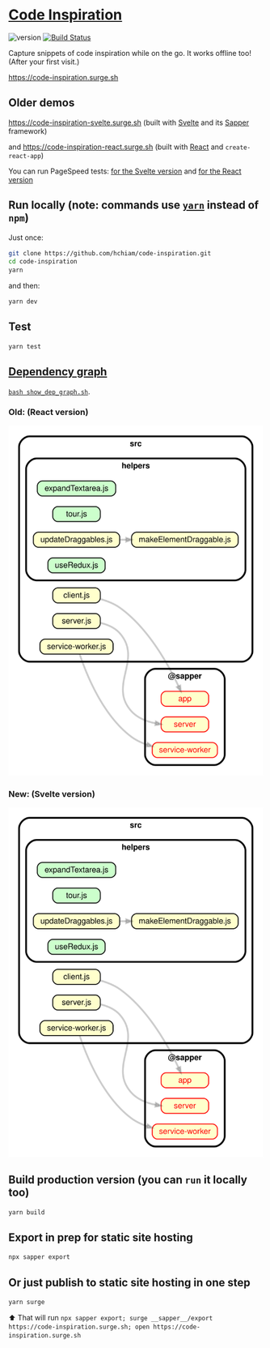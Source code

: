 # [Code Inspiration](https://code-inspiration.surge.sh)

![version](https://img.shields.io/github/release/hchiam/code-inspiration) [![Build Status](https://travis-ci.org/hchiam/code-inspiration.svg?branch=master)](https://travis-ci.org/hchiam/code-inspiration)

Capture snippets of code inspiration while on the go. It works offline too! (After your first visit.)

<https://code-inspiration.surge.sh>

## Older demos

<https://code-inspiration-svelte.surge.sh> (built with [Svelte](https://github.com/hchiam/learning-svelte) and its [Sapper](https://github.com/hchiam/learning-sapper) framework)

and <https://code-inspiration-react.surge.sh> (built with [React](https://github.com/hchiam/learning-reactjs) and `create-react-app`)

You can run PageSpeed tests: [for the Svelte version](https://developers.google.com/speed/pagespeed/insights/?url=https%3A%2F%2Fcode-inspiration-svelte.surge.sh) and [for the React version](https://developers.google.com/speed/pagespeed/insights/?url=https%3A%2F%2Fcode-inspiration-react.surge.sh)

## Run locally (note: commands use [`yarn`](https://github.com/hchiam/learning-yarn) instead of `npm`)

Just once:

```bash
git clone https://github.com/hchiam/code-inspiration.git
cd code-inspiration
yarn
```

and then:

```bash
yarn dev
```

## Test

```bash
yarn test
```

## [Dependency graph](https://github.com/hchiam/learning-dependency-cruiser)

[`bash show_dep_graph.sh`](https://github.com/hchiam/code-inspiration/blob/master/show_dep_graph.sh).

### Old: (React version)

![(Dependency graph.)](https://github.com/hchiam/code-inspiration/blob/react/dependencygraph.svg)

### New: (Svelte version)

![(Dependency graph.)](https://github.com/hchiam/code-inspiration/blob/master/dependencygraph.svg)

## Build production version (you can `run` it locally too)

```bash
yarn build
```

## Export in prep for static site hosting

```bash
npx sapper export
```

## Or just publish to static site hosting in one step

```bash
yarn surge
```

⬆️ That will run `npx sapper export; surge __sapper__/export https://code-inspiration.surge.sh; open https://code-inspiration.surge.sh`
